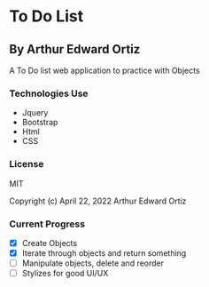 # To Do List

## By Arthur Edward Ortiz


A To Do list web application to practice with Objects

### Technologies Use

- Jquery 
- Bootstrap 
- Html
- CSS

### License 
MIT

Copyright (c) April 22, 2022 Arthur Edward Ortiz


### Current Progress

- [X] Create Objects
- [X] Iterate through objects and return something
- [ ] Manipulate objects, delete and reorder 
- [ ] Stylizes for good UI/UX
